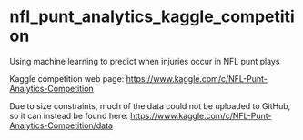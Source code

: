 # nfl_punt_analytics_kaggle_competition
Using machine learning to predict when injuries occur in NFL punt plays

Kaggle competition web page: https://www.kaggle.com/c/NFL-Punt-Analytics-Competition

Due to size constraints, much of the data could not be uploaded to GitHub, so it can instead be found here: https://www.kaggle.com/c/NFL-Punt-Analytics-Competition/data
